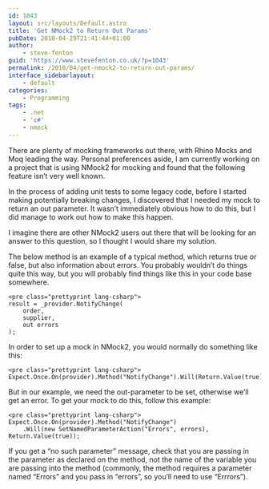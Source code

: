 ```yaml
---
id: 1043
layout: src/layouts/Default.astro
title: 'Get NMock2 to Return Out Params'
pubDate: 2010-04-29T21:41:44+01:00
author:
    - steve-fenton
guid: 'https://www.stevefenton.co.uk/?p=1043'
permalink: /2010/04/get-nmock2-to-return-out-params/
interface_sidebarlayout:
    - default
categories:
    - Programming
tags:
    - .net
    - 'c#'
    - nmock
---
```


There are plenty of mocking frameworks out there, with Rhino Mocks and Moq leading the way. Personal preferences aside, I am currently working on a project that is using NMock2 for mocking and found that the following feature isn’t very well known.

In the process of adding unit tests to some legacy code, before I started making potentially breaking changes, I discovered that I needed my mock to return an out parameter. It wasn’t immediately obvious how to do this, but I did manage to work out how to make this happen.

I imagine there are other NMock2 users out there that will be looking for an answer to this question, so I thought I would share my solution.

The below method is an example of a typical method, which returns true or false, but also information about errors. You probably wouldn’t do things quite this way, but you will probably find things like this in your code base somewhere.

```
<pre class="prettyprint lang-csharp">
result = _provider.NotifyChange(
    order,
    supplier,
    out errors
);
```

In order to set up a mock in NMock2, you would normally do something like this:

```
<pre class="prettyprint lang-csharp">
Expect.Once.On(provider).Method("NotifyChange").Will(Return.Value(true));
```

But in our example, we need the out-parameter to be set, otherwise we’ll get an error. To get your mock to do this, follow this example:

```
<pre class="prettyprint lang-csharp">
Expect.Once.On(provider).Method("NotifyChange")
    .Will(new SetNamedParameterAction("Errors", errors), Return.Value(true));
```

If you get a “no such parameter” message, check that you are passing in the parameter as declared on the method, not the name of the variable you are passing into the method (commonly, the method requires a parameter named “Errors” and you pass in “errors”, so you’ll need to use “Errrors”).